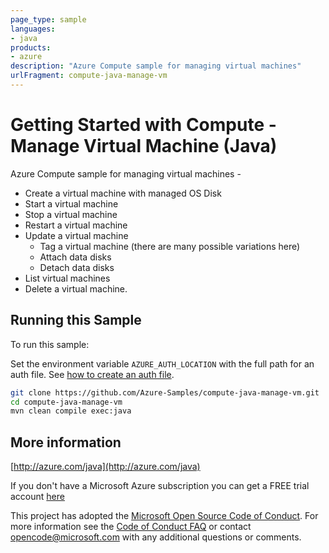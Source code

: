```yaml
---
page_type: sample
languages:
- java
products:
- azure
description: "Azure Compute sample for managing virtual machines"
urlFragment: compute-java-manage-vm
---
```


# Getting Started with Compute - Manage Virtual Machine (Java)


  Azure Compute sample for managing virtual machines -
   - Create a virtual machine with managed OS Disk
   - Start a virtual machine
   - Stop a virtual machine
   - Restart a virtual machine
   - Update a virtual machine
     - Tag a virtual machine (there are many possible variations here)
     - Attach data disks
     - Detach data disks
   - List virtual machines
   - Delete a virtual machine.
 

## Running this Sample

To run this sample:

Set the environment variable `AZURE_AUTH_LOCATION` with the full path for an auth file. See [how to create an auth file](https://github.com/Azure/azure-libraries-for-java/blob/master/AUTH.md).

```bash
git clone https://github.com/Azure-Samples/compute-java-manage-vm.git
cd compute-java-manage-vm
mvn clean compile exec:java
```

## More information

[http://azure.com/java](http://azure.com/java)

If you don't have a Microsoft Azure subscription you can get a FREE trial account [here](http://go.microsoft.com/fwlink/?LinkId=330212)

This project has adopted the [Microsoft Open Source Code of Conduct](https://opensource.microsoft.com/codeofconduct/). For more information see the [Code of Conduct FAQ](https://opensource.microsoft.com/codeofconduct/faq/) or contact [opencode@microsoft.com](mailto:opencode@microsoft.com) with any additional questions or comments.
